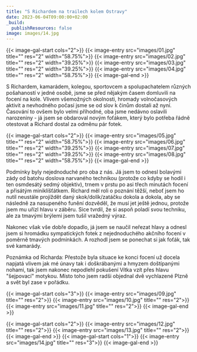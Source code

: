```yaml
---
title: "S Richardem na trailech kolem Ostravy"
date: 2023-06-04T09:00:00+02:00
_build:
  publishResources: false
image: images/14.jpg
---
```


{{< image-gal-start cols="2">}}
{{< image-entry src="images/01.jpg" title="" res="2" width="58.75%">}}
{{< image-entry src="images/02.jpg" title="" res="2" width="39.25%">}}
{{< image-entry src="images/03.jpg" title="" res="2" width="39.25%">}}
{{< image-entry src="images/04.jpg" title="" res="2" width="58.75%">}}
{{< image-gal-end >}}

S Richardem, kamarádem, kolegou, sportovcem a spolupachatelem různých pošahaností v jedné osobě, jsme se před nějakým časem domluvili na focení na kole. Vlivem všemožných okolnosti, hromady volnočasových aktivit a nevhodného počasí jsme se od slov k činům dostali až nyní. Časování to ovšem bylo velmi příhodné, oba jsme nedávno oslavili narozeniny - já jsem se obdaroval novým foťákem, který bylo potřeba řádně otestovat a Richard dostal za odměnu pár fotek.

{{< image-gal-start cols="2">}}
{{< image-entry src="images/05.jpg" title="" res="2" width="58.75%">}}
{{< image-entry src="images/06.jpg" title="" res="2" width="39.25%">}}
{{< image-entry src="images/07.jpg" title="" res="2" width="39.25%">}}
{{< image-entry src="images/08.jpg" title="" res="2" width="58.75%">}}
{{< image-gal-end >}}

Podmínky byly nejednoduché pro oba z nás. Já jsem to odnesl bolavými zády od batohu doslova narvaného technikou (protože co kdyby se hodil i ten osmdesátý sedmý objektiv), trnem v prstu po asi třech minutách focení a přisátým miniklíšťátkem. Richard měl roli o poznání těžší, neboť jsem ho nutil neustále projíždět daný skok/dolík/zatáčku dokola a dokola, aby se následně za nasupeného funění dozvěděl, že musí jet ještě jednou, protože jsem mu uřízl hlavu v záběru. Sice tvrdil, že si aspoň poladí svou techniku, ale za tmavými brýlemi jsem tušil vražedný výraz.

Nakonec však vše dobře dopadlo, já jsem se naučil neřezat hlavy a odnesl jsem si hromádku sympatických fotek z nejednoduchého akčního focení v poměrně tmavých podmínkách. A rozhodl jsem se ponechat si jak foťák, tak své kamarády.

Poznámka od Richarda:
Přestože byla situace ke konci focení už docela napjatá vlivem jak mé únavy tak i doškrábanými a hmyzem doštípanými nohami, tak jsem nakonec nepodlehl pokušení Vítka vzít přes hlavu "šejpovací" motykou. Místo toho jsem radši objednal dvě vychlazené Plzně a svět byl zase v pořádku.

{{< image-gal-start cols="3">}}
{{< image-entry src="images/09.jpg" title="" res="2">}}
{{< image-entry src="images/10.jpg" title="" res="2">}}
{{< image-entry src="images/11.jpg" title="" res="2">}}
{{< image-gal-end >}}

{{< image-gal-start cols="2">}}
{{< image-entry src="images/12.jpg" title="" res="2">}}
{{< image-entry src="images/13.jpg" title="" res="2">}}
{{< image-gal-end >}}
{{< image-gal-start cols="1">}}
{{< image-entry src="images/14.jpg" title="" res="3">}}
{{< image-gal-end >}}
